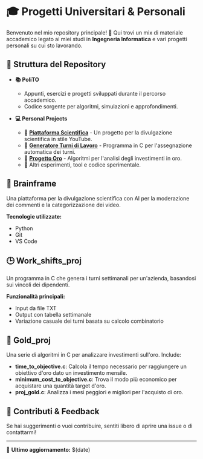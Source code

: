 # 🎓 Progetti Universitari & Personali

Benvenuto nel mio repository principale! 🚀 Qui trovi un mix di materiale accademico legato ai miei studi in **Ingegneria Informatica** e vari progetti personali su cui sto lavorando.

## 📂 Struttura del Repository

- **📚 PoliTO**
  - Appunti, esercizi e progetti sviluppati durante il percorso accademico.
  - Codice sorgente per algoritmi, simulazioni e approfondimenti.
  
- **💻 Personal Projects**
  - 🔹 [**Piattaforma Scientifica**](#Brainframe) - Un progetto per la divulgazione scientifica in stile YouTube.
  - 🔹 [**Generatore Turni di Lavoro**](#Work_shifts_proj) - Programma in C per l'assegnazione automatica dei turni.
  - 🔹 [**Progetto Oro**](#progetto-oro) - Algoritmi per l'analisi degli investimenti in oro.
  - 🔹 Altri esperimenti, tool e codice sperimentale.

## 🔬 Brainframe
Una piattaforma per la divulgazione scientifica con AI per la moderazione dei commenti e la categorizzazione dei video.

**Tecnologie utilizzate:**
- Python
- Git
- VS Code

## 🕒 Work_shifts_proj
Un programma in C che genera i turni settimanali per un'azienda, basandosi sui vincoli dei dipendenti.

**Funzionalità principali:**
- Input da file TXT
- Output con tabella settimanale
- Variazione casuale dei turni basata su calcolo combinatorio

## 🏅 Gold_proj
Una serie di algoritmi in C per analizzare investimenti sull'oro. Include:
- **time_to_objective.c**: Calcola il tempo necessario per raggiungere un obiettivo d'oro dato un investimento mensile.
- **minimum_cost_to_objective.c**: Trova il modo più economico per acquistare una quantità target d'oro.
- **proj_gold.c**: Analizza i mesi peggiori e migliori per l'acquisto di oro.

## 🚀 Contributi & Feedback
Se hai suggerimenti o vuoi contribuire, sentiti libero di aprire una issue o di contattarmi!

---
📌 **Ultimo aggiornamento:** $(date)
